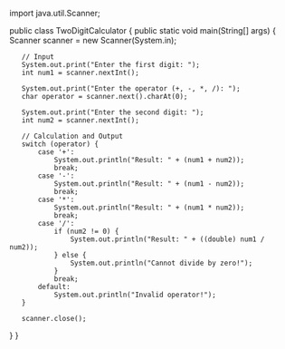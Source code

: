 import java.util.Scanner;
 
public class TwoDigitCalculator {
   public static void main(String[] args) {
       Scanner scanner = new Scanner(System.in);
 
       // Input
       System.out.print("Enter the first digit: ");
       int num1 = scanner.nextInt();
 
       System.out.print("Enter the operator (+, -, *, /): ");
       char operator = scanner.next().charAt(0);
 
       System.out.print("Enter the second digit: ");
       int num2 = scanner.nextInt();
 
       // Calculation and Output
       switch (operator) {
           case '+':
               System.out.println("Result: " + (num1 + num2));
               break;
           case '-':
               System.out.println("Result: " + (num1 - num2));
               break;
           case '*':
               System.out.println("Result: " + (num1 * num2));
               break;
           case '/':
               if (num2 != 0) {
                   System.out.println("Result: " + ((double) num1 / num2));
               } else {
                   System.out.println("Cannot divide by zero!");
               }
               break;
           default:
               System.out.println("Invalid operator!");
       }
 
       scanner.close();
   }
}

